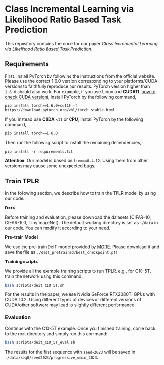 # Class Incremental Learning via Likelihood Ratio Based Task Prediction

This repository contains the code for our paper *Class Incremental Learning via Likelihood Ratio Based Task Prediction*.

## Requirements

First, install PyTorch by following the instructions from [the official website](https://pytorch.org/). Please use the correct 1.6.0 version corresponding to your platforms/CUDA versions to faithfully reproduce our results. PyTorch version higher than `1.6.0` should also work. For example, if you use Linux and **CUDA11** ([how to check CUDA version](https://varhowto.com/check-cuda-version/)), install PyTorch by the following command,

```
pip install torch==1.6.0+cu110 -f https://download.pytorch.org/whl/torch_stable.html
```

If you instead use **CUDA** `<11` or **CPU**, install PyTorch by the following command,

```
pip install torch==1.6.0
```

Then run the following script to install the remaining dependencies,

```
pip install -r requirements.txt
```

**Attention**: Our model is based on `timm==0.4.12`. Using them from other versions may cause some unexpected bugs.

## Train TPLR

In the following section, we describe how to train the TPLR model by using our code.

**Data**

Before training and evaluation, please download the datasets (CIFAR-10, CIFAR-100, TinyImageNet). The default working directory is set as ``~/data`` in our code. You can modify it according to your need.

**Pre-train Model**

We use the pre-train DeiT model provided by [MORE](https://github.com/k-gyuhak/MORE). Please download it and save the file as ``./deit_pretrained/best_checkpoint.pth``

**Training scripts**

We provide all the example training scripts to run TPLR. e.g., for C10-5T, train the network using this command:

```bash
bash scripts/deit_C10_5T.sh
```

For the results in the paper, we use Nvidia GeForce RTX2080Ti GPUs with CUDA 10.2. Using different types of devices or different versions of CUDA/other software may lead to slightly different performance.

### Evaluation

Continue with the C10-5T example. Once you finished training, come back to the root directory and simply run this command:

```bash
bash scripts/deit_C10_5T_eval.sh
```

The results for the first sequence with `seed=2023` will be saved in `./data/seq0/seed2023/progressive_main_2023`.
